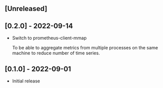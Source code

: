 ## [Unreleased]

## [0.2.0] - 2022-09-14

- Switch to prometheus-client-mmap

  To be able to aggregate metrics from multiple processes on the same machine to reduce number of time series.

## [0.1.0] - 2022-09-01

- Initial release
